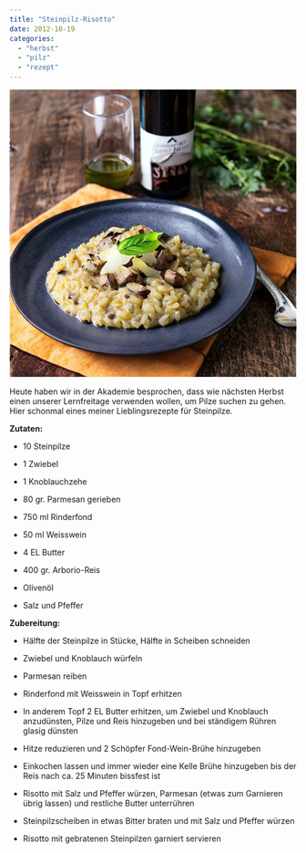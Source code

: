 ```yaml
---
title: "Steinpilz-Risotto"
date: 2012-10-19
categories: 
  - "herbst"
  - "pilz"
  - "rezept"
---
```


![](./images/steinpilz-risotto.jpg)

Heute haben wir in der Akademie besprochen, dass wie nächsten Herbst einen unserer Lernfreitage verwenden wollen, um Pilze suchen zu gehen. Hier schonmal eines meiner Lieblingsrezepte für Steinpilze.

<!-- more -->

**Zutaten:**

- 10 Steinpilze

- 1 Zwiebel

- 1 Knoblauchzehe

- 80 gr. Parmesan gerieben

- 750 ml Rinderfond

- 50 ml Weisswein

- 4 EL Butter

- 400 gr. Arborio-Reis

- Olivenöl

- Salz und Pfeffer

**Zubereitung:**

- Hälfte der Steinpilze in Stücke, Hälfte in Scheiben schneiden

- Zwiebel und Knoblauch würfeln

- Parmesan reiben

- Rinderfond mit Weisswein in Topf erhitzen

- In anderem Topf 2 EL Butter erhitzen, um Zwiebel und Knoblauch anzudünsten, Pilze und Reis hinzugeben und bei ständigem Rühren glasig dünsten

- Hitze reduzieren und 2 Schöpfer Fond-Wein-Brühe hinzugeben

- Einkochen lassen und immer wieder eine Kelle Brühe hinzugeben bis der Reis nach ca. 25 Minuten bissfest ist

- Risotto mit Salz und Pfeffer würzen, Parmesan (etwas zum Garnieren übrig lassen) und restliche Butter unterrühren

- Steinpilzscheiben in etwas Bitter braten und mit Salz und Pfeffer würzen

- Risotto mit gebratenen Steinpilzen garniert servieren
